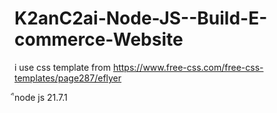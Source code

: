 ﻿# K2anC2ai-Node-JS--Build-E-commerce-Website


i use css template from  https://www.free-css.com/free-css-templates/page287/eflyer


ืnode js 21.7.1